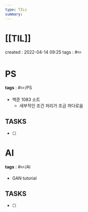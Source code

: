 ```yaml
---
type: TILs
summary: 
---
```


# [[TIL]]
created : 2022-04-14 09:25
tags : #✏️

# PS
**tags** : #✏️/PS 
- 백준 1083 소트
	- 세부적인 조건 처리가 조금 까다로움

## TASKS
- [ ] 

# AI
**tags** : #✏️/AI
- GAN tutorial

## TASKS
- [ ] 

